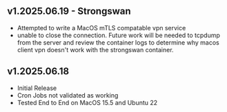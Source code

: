 ## v1.2025.06.19 - Strongswan

* Attempted to write a MacOS mTLS compatable vpn service
* unable to close the connection. Future work will be needed to tcpdump from the server and review the container logs to determine why macos client vpn doesn't work with the strongswan container.

## v1.2025.06.18

* Initial Release
* Cron Jobs not validated as working
* Tested End to End on MacOS 15.5 and Ubuntu 22